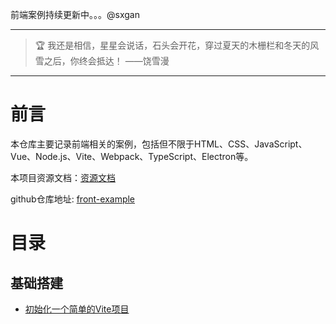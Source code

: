 前端案例持续更新中。。。@sxgan

---

> 🏆 我还是相信，星星会说话，石头会开花，穿过夏天的木栅栏和冬天的风雪之后，你终会抵达！ ——饶雪漫

--- 

# 前言

本仓库主要记录前端相关的案例，包括但不限于HTML、CSS、JavaScript、Vue、Node.js、Vite、Webpack、TypeScript、Electron等。

本项目资源文档：[资源文档](a-doc)

github仓库地址: [front-example](https://github.com/sxgan-code/front-example)

# 目录

## 基础搭建

- [初始化一个简单的Vite项目](vite-example%2Finit.md)